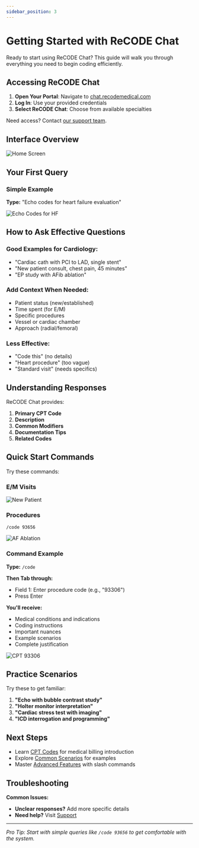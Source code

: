 ```yaml
---
sidebar_position: 3
---
```


# Getting Started with ReCODE Chat

Ready to start using ReCODE Chat? This guide will walk you through everything you need to begin coding efficiently.

## Accessing ReCODE Chat

1. **Open Your Portal**: Navigate to [chat.recodemedical.com](https://chat.recodemedical.com)
2. **Log In**: Use your provided credentials
3. **Select ReCODE Chat**: Choose from available specialties

Need access? Contact [our support team](/support).

## Interface Overview

![Home Screen](/img/screenshots/home-screen.png)

## Your First Query

### Simple Example
**Type:** "Echo codes for heart failure evaluation"

![Echo Codes for HF](/img/screenshots/echo-heart-failure.png)

## How to Ask Effective Questions

### Good Examples for Cardiology:
- "Cardiac cath with PCI to LAD, single stent"
- "New patient consult, chest pain, 45 minutes"
- "EP study with AFib ablation"

### Add Context When Needed:
- Patient status (new/established)
- Time spent (for E/M)
- Specific procedures
- Vessel or cardiac chamber
- Approach (radial/femoral)

### Less Effective:
- "Code this" (no details)
- "Heart procedure" (too vague)
- "Standard visit" (needs specifics)

## Understanding Responses

ReCODE Chat provides:
1. **Primary CPT Code**
2. **Description**
3. **Common Modifiers**
4. **Documentation Tips**
5. **Related Codes**

## Quick Start Commands

Try these commands:

### E/M Visits
![New Patient](/img/screenshots/new-patient.png)

### Procedures
```
/code 93656
```
![AF Ablation](/img/screenshots/af-ablation.png)

### Command Example
**Type:** `/code`

**Then Tab through:**
- Field 1: Enter procedure code (e.g., "93306")
- Press Enter

**You'll receive:**
- Medical conditions and indications
- Coding instructions
- Important nuances
- Example scenarios
- Complete justification

![CPT 93306](/img/screenshots/93306.png)

## Practice Scenarios

Try these to get familiar:

1. **"Echo with bubble contrast study"**
2. **"Holter monitor interpretation"**
3. **"Cardiac stress test with imaging"**
4. **"ICD interrogation and programming"**

## Next Steps

- Learn [CPT Codes](/docs/cpt-basic) for medical billing introduction
- Explore [Common Scenarios](/common-scenarios) for examples
- Master [Advanced Features](/docs/advanced-features) with slash commands

## Troubleshooting

**Common Issues:**
- **Unclear responses?** Add more specific details
- **Need help?** Visit [Support](/docs/support)

---

*Pro Tip: Start with simple queries like `/code 93656` to get comfortable with the system.*